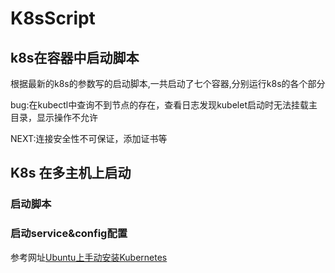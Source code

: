 # K8sScript
## k8s在容器中启动脚本

根据最新的k8s的参数写的启动脚本,一共启动了七个容器,分别运行k8s的各个部分

bug:在kubectl中查询不到节点的存在，查看日志发现kubelet启动时无法挂载主目录，显示操作不允许

NEXT:连接安全性不可保证，添加证书等

## K8s 在多主机上启动
### 启动脚本
### 启动service&config配置

参考网址[Ubuntu上手动安装Kubernetes](https://blog.csdn.net/styshoo/article/details/69220086)
